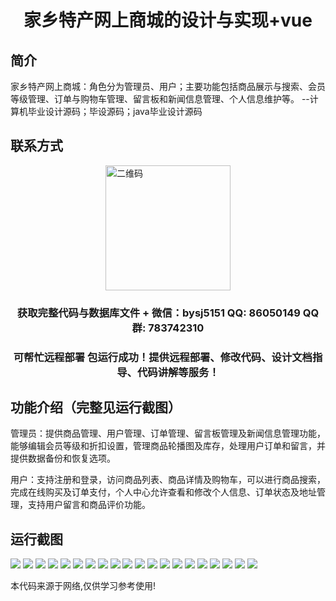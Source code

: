 <p><h1 align="center">家乡特产网上商城的设计与实现+vue</h1></p>

## 简介
家乡特产网上商城：角色分为管理员、用户；主要功能包括商品展示与搜索、会员等级管理、订单与购物车管理、留言板和新闻信息管理、个人信息维护等。    --计算机毕业设计源码；毕设源码；java毕业设计源码


## 联系方式
<img src="https://bs-1329754181.cos.ap-shanghai.myqcloud.com/wx.jpg" alt="二维码" style="display: block; margin: 0 auto;" width="200px">
<p><h3 align="center">获取完整代码与数据库文件 + 微信：bysj5151 QQ: 86050149 QQ群: 783742310</h3></p>
<p><h3 align="center">可帮忙远程部署 包运行成功！提供远程部署、修改代码、设计文档指导、代码讲解等服务！</h3></p>

## 功能介绍（完整见运行截图）
管理员：提供商品管理、用户管理、订单管理、留言板管理及新闻信息管理功能，能够编辑会员等级和折扣设置，管理商品轮播图及库存，处理用户订单和留言，并提供数据备份和恢复选项。

用户：支持注册和登录，访问商品列表、商品详情及购物车，可以进行商品搜索，完成在线购买及订单支付，个人中心允许查看和修改个人信息、订单状态及地址管理，支持用户留言和商品评价功能。


## 运行截图
![](https://bs-1329754181.cos.ap-shanghai.myqcloud.com/ssm/HometownSpecialtyOnlineStore/img/001.jpg)
![](https://bs-1329754181.cos.ap-shanghai.myqcloud.com/ssm/HometownSpecialtyOnlineStore/img/002.jpg)
![](https://bs-1329754181.cos.ap-shanghai.myqcloud.com/ssm/HometownSpecialtyOnlineStore/img/003.jpg)
![](https://bs-1329754181.cos.ap-shanghai.myqcloud.com/ssm/HometownSpecialtyOnlineStore/img/004.jpg)
![](https://bs-1329754181.cos.ap-shanghai.myqcloud.com/ssm/HometownSpecialtyOnlineStore/img/005.jpg)
![](https://bs-1329754181.cos.ap-shanghai.myqcloud.com/ssm/HometownSpecialtyOnlineStore/img/006.jpg)
![](https://bs-1329754181.cos.ap-shanghai.myqcloud.com/ssm/HometownSpecialtyOnlineStore/img/007.jpg)
![](https://bs-1329754181.cos.ap-shanghai.myqcloud.com/ssm/HometownSpecialtyOnlineStore/img/008.jpg)
![](https://bs-1329754181.cos.ap-shanghai.myqcloud.com/ssm/HometownSpecialtyOnlineStore/img/009.jpg)
![](https://bs-1329754181.cos.ap-shanghai.myqcloud.com/ssm/HometownSpecialtyOnlineStore/img/010.jpg)
![](https://bs-1329754181.cos.ap-shanghai.myqcloud.com/ssm/HometownSpecialtyOnlineStore/img/011.jpg)
![](https://bs-1329754181.cos.ap-shanghai.myqcloud.com/ssm/HometownSpecialtyOnlineStore/img/012.jpg)
![](https://bs-1329754181.cos.ap-shanghai.myqcloud.com/ssm/HometownSpecialtyOnlineStore/img/013.jpg)
![](https://bs-1329754181.cos.ap-shanghai.myqcloud.com/ssm/HometownSpecialtyOnlineStore/img/014.jpg)
![](https://bs-1329754181.cos.ap-shanghai.myqcloud.com/ssm/HometownSpecialtyOnlineStore/img/015.jpg)
![](https://bs-1329754181.cos.ap-shanghai.myqcloud.com/ssm/HometownSpecialtyOnlineStore/img/016.jpg)
![](https://bs-1329754181.cos.ap-shanghai.myqcloud.com/ssm/HometownSpecialtyOnlineStore/img/017.jpg)
![](https://bs-1329754181.cos.ap-shanghai.myqcloud.com/ssm/HometownSpecialtyOnlineStore/img/018.jpg)
![](https://bs-1329754181.cos.ap-shanghai.myqcloud.com/ssm/HometownSpecialtyOnlineStore/img/019.jpg)
![](https://bs-1329754181.cos.ap-shanghai.myqcloud.com/ssm/HometownSpecialtyOnlineStore/img/020.jpg)

<p>本代码来源于网络,仅供学习参考使用!</p>
